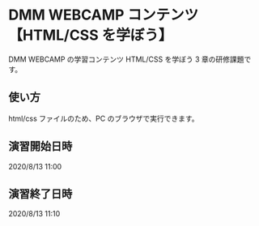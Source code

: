 # DMM WEBCAMP コンテンツ【HTML/CSS を学ぼう】

DMM WEBCAMP の学習コンテンツ HTML/CSS を学ぼう 3 章の研修課題です。

## 使い方

html/css ファイルのため、PC のブラウザで実行できます。

## 演習開始日時

2020/8/13 11:00

## 演習終了日時

2020/8/13 11:10
